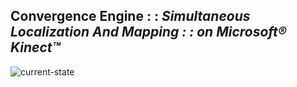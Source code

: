 ## Convergence Engine : : *Simultaneous Localization And Mapping : : on Microsoft® Kinect™*
![current-state](https://github.com/Art-Stea1th/SLAM/blob/master/Screenshots/current-state.png)
